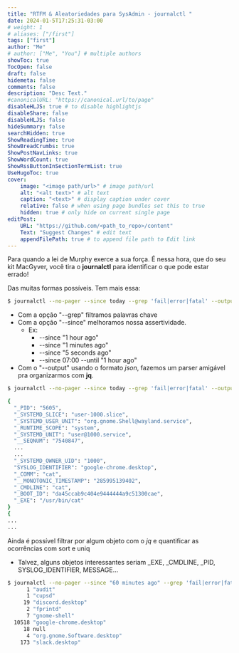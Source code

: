 ```yaml
---
title: "RTFM & Aleatoriedades para SysAdmin - journalctl "
date: 2024-01-5T17:25:31-03:00
# weight: 1
# aliases: ["/first"]
tags: ["first"]
author: "Me"
# author: ["Me", "You"] # multiple authors
showToc: true
TocOpen: false
draft: false
hidemeta: false
comments: false
description: "Desc Text."
#canonicalURL: "https://canonical.url/to/page"
disableHLJS: true # to disable highlightjs
disableShare: false
disableHLJS: false
hideSummary: false
searchHidden: true
ShowReadingTime: true
ShowBreadCrumbs: true
ShowPostNavLinks: true
ShowWordCount: true
ShowRssButtonInSectionTermList: true
UseHugoToc: true
cover:
    image: "<image path/url>" # image path/url
    alt: "<alt text>" # alt text
    caption: "<text>" # display caption under cover
    relative: false # when using page bundles set this to true
    hidden: true # only hide on current single page
editPost:
    URL: "https://github.com/<path_to_repo>/content"
    Text: "Suggest Changes" # edit text
    appendFilePath: true # to append file path to Edit link
---
```


 Para quando a lei de Murphy exerce a sua força. É nessa hora, que do seu kit MacGyver, você tira o **journalctl**  para identificar o que pode estar errado!
 
 Das muitas formas possíveis. Tem mais essa:

```bash
$ journalctl --no-pager --since today --grep 'fail|error|fatal' --output json|jq
```
- Com a opção "--grep" filtramos palavras chave
- Com a opção "--since" melhoramos nossa assertividade. 
	- Ex:
		- --since "1 hour ago"
		- --since "1 minutes ago"
		- --since "5 seconds ago"
		- --since 07:00 --until "1 hour ago"
- Com o "--output" usando o formato *json*, fazemos um parser amigável pra organizarmos com **jq**.

```bash
$ journalctl --no-pager --since today --grep 'fail|error|fatal' --output json|jq

{
  "_PID": "5605",
  "_SYSTEMD_SLICE": "user-1000.slice",
  "_SYSTEMD_USER_UNIT": "org.gnome.Shell@wayland.service",
  "_RUNTIME_SCOPE": "system",
  "_SYSTEMD_UNIT": "user@1000.service",
  "__SEQNUM": "7540847",
  ...
  ...
  "_SYSTEMD_OWNER_UID": "1000",
  "SYSLOG_IDENTIFIER": "google-chrome.desktop",
  "_COMM": "cat",
  "__MONOTONIC_TIMESTAMP": "285995139402",
  "_CMDLINE": "cat",
  "_BOOT_ID": "da45ccab9c404e9444444a9c51300cae",
  "_EXE": "/usr/bin/cat"
}
{
...
...
```

Ainda é possível filtrar por algum objeto com o *jq* e quantificar as ocorrências com sort e uniq
- Talvez, alguns objetos interessantes seriam _EXE, _CMDLINE, _PID, SYSLOG_IDENTIFIER, MESSAGE...    
```bash
$ journalctl --no-pager --since "60 minutes ago" --grep 'fail|error|fatal' --output json|jq '.SYSLOG_IDENTIFIER' | sort | uniq -c
      1 "audit"
      1 "cupsd"
     19 "discord.desktop"
      2 "fprintd"
      7 "gnome-shell"
  10518 "google-chrome.desktop"
     18 null
      4 "org.gnome.Software.desktop"
    173 "slack.desktop"
``` 

